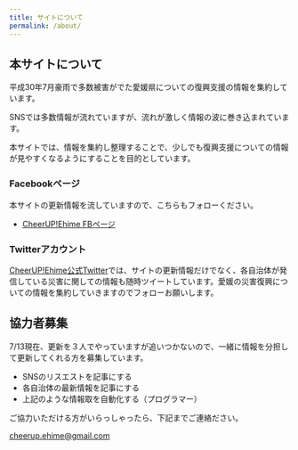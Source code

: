 ```yaml
---
title: サイトについて
permalink: /about/
---
```

## 本サイトについて

平成30年7月豪雨で多数被害がでた愛媛県についての復興支援の情報を集約しています。

SNSでは多数情報が流れていますが、流れが激しく情報の波に巻き込まれています。

本サイトでは、情報を集約し整理することで、少しでも復興支援についての情報が見やすくなるようにすることを目的としています。

### Facebookページ

本サイトの更新情報を流していますので、こちらもフォローください。

-  [CheerUP!Ehime FBページ](https://www.facebook.com/cheerup.ehime/?modal=admin_todo_tour)

### Twitterアカウント

[CheerUP!Ehime公式Twitter](https://twitter.com/EhimeCheerup)では、サイトの更新情報だけでなく、各自治体が発信している災害に関しての情報も随時ツイートしています。愛媛の災害復興についての情報を集約していきますのでフォローお願いします。

## 協力者募集

7/13現在、更新を３人でやっていますが追いつかないので、一緒に情報を分担して更新してくれる方を募集しています。

- SNSのリスエストを記事にする
- 各自治体の最新情報を記事にする
- 上記のような情報取を自動化する（プログラマー）

ご協力いただける方がいらっしゃったら、下記までご連絡ださい。

cheerup.ehime@gmail.com